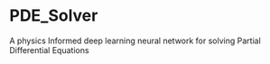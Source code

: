 # PDE_Solver
A physics Informed deep learning neural network for solving Partial Differential Equations
